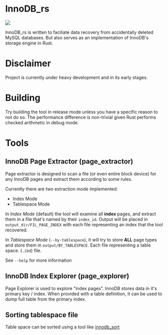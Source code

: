 # InnoDB_rs

![](https://github.com/codetector1374/innodb_rs/actions/workflows/rust.yml/badge.svg)

InnoDB_rs is written to faciliate data recovery from accidentally deleted MySQL databases.
But also serves as an implementation of InnoDB's storage engine in Rust.

# Disclaimer
Project is currently under heavy development and in its early stages. 

# Building
Try building the tool in release mode unless you have a specific reason to not do so. 
The performance difference is non-trivial given Rust performs checked arithmetic 
in debug mode.

# Tools

## InnoDB Page Extractor (page_extractor)

Page extractor is designed to scan a file (or even entire block device) for any
InnoDB pages and extract them according to some rules.

Currently there are two extraction mode implemented:
- Index Mode
- Tablespace Mode

In *Index Mode* (default) the tool will examine all **index** pages, and extract 
them in a file that's named by their `index_id`. Output will be placed in `output_dir/FIL_PAGE_INDEX` with each file representing an index that the tool recovered.

In *Tablespace Mode* (`--by-tablespace`), it will try to store **ALL** page types
and store them in `output/BY_TABLESPACE`. Each file representing a table space. 
(`.ibd`) file.

See `--help` for more information

## InnoDB Index Explorer (page_explorer)

Page Explorer is used to explore "index pages". InnoDB stores data in it's 
primary key / index. When provided with a table definition, it can be used to 
dump full table from the primary index.

## Sorting tablespace file
Table space can be sorted using a tool like [innodb_sort](https://github.com/YukiHinana/innodb_sort)
